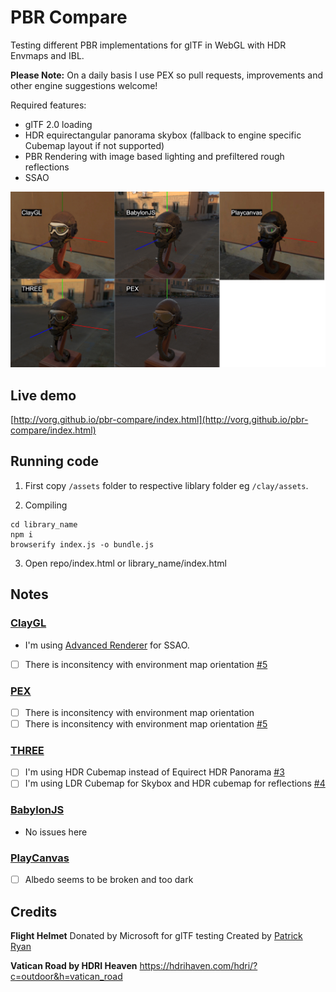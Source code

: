 # PBR Compare

Testing different PBR implementations for glTF in WebGL with HDR Envmaps and IBL.

**Please Note:** On a daily basis I use PEX so pull requests, improvements and other engine suggestions welcome!

Required features:

 - glTF 2.0 loading
 - HDR equirectangular panorama skybox (fallback to engine specific Cubemap layout if not supported)
 - PBR Rendering with image based lighting and prefiltered rough reflections
 - SSAO


![](screenshot.jpg)

## Live demo

[http://vorg.github.io/pbr-compare/index.html](http://vorg.github.io/pbr-compare/index.html)

## Running code

1. First copy `/assets` folder to respective liblary folder eg `/clay/assets`.

2. Compiling
```
cd library_name
npm i
browserify index.js -o bundle.js
```

3. Open repo/index.html or library_name/index.html

## Notes

### [ClayGL](http://claygl.xyz)

- I'm using [Advanced Renderer](https://github.com/pissang/claygl-advanced-renderer) for SSAO.
- [ ] There is inconsitency with environment map orientation [#5](https://github.com/vorg/pbr-compare/issues/5)

### [PEX](http://pex.gl)

- [ ] There is inconsitency with environment map orientation
- [ ] There is inconsitency with environment map orientation [#5](https://github.com/vorg/pbr-compare/issues/5)

### [THREE](http://threejs.org)

- [ ] I'm using HDR Cubemap instead of Equirect HDR Panorama [#3](https://github.com/vorg/pbr-compare/issues/3)
- [ ] I'm using LDR Cubemap for Skybox and HDR cubemap for reflections [#4](https://github.com/vorg/pbr-compare/issues/4)

### [BabylonJS](http://babylonjs.com)

- No issues here

### [PlayCanvas](http://playcanvas.com)

- [ ] Albedo seems to be broken and too dark


## Credits

**Flight Helmet**
Donated by Microsoft for glTF testing
Created by [Patrick Ryan](https://www.linkedin.com/in/patrickcryan)

**Vatican Road by HDRI Heaven**
https://hdrihaven.com/hdri/?c=outdoor&h=vatican_road

